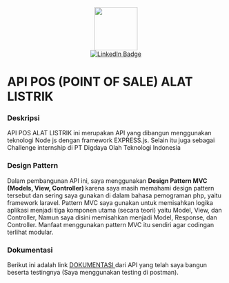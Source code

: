 <div id="header" align="center">
  <img src="https://media.giphy.com/media/M9gbBd9nbDrOTu1Mqx/giphy.gif" width="100"/>
</div>

<div id="badges" align="center">
  <a href="https://www.linkedin.com/in/wildan-maulana-akbar-al-faqih-b83a61192/">
    <img src="https://img.shields.io/badge/LinkedIn-blue?style=for-the-badge&logo=linkedin&logoColor=white" alt="LinkedIn Badge"/>
  </a>
  
</div>

<div id="Judul">
    <h1>API POS (POINT OF SALE) ALAT LISTRIK</h1>
</div>

<div id="subjudul">
  <h3>Deskripsi</h3>
  <p>API POS ALAT LISTRIK ini merupakan API yang dibangun menggunakan teknologi Node js dengan framework EXPRESS.js. Selain itu juga sebagai Challenge internship di PT Digdaya Olah Teknologi Indonesia </p>
</div>

<div id="subjudul">
    <h3>Design Pattern</h3>
  <p>
    Dalam pembangunan API ini, saya menggunakan <b>Design Pattern MVC (Models, View, Controller) </b> karena saya masih memahami design pattern tersebut dan sering saya gunakan di dalam bahasa pemograman php, yaitu framework laravel. Pattern MVC saya gunakan untuk memisahkan logika aplikasi menjadi tiga komponen utama (secara teori) yaitu Model, View, dan Controller, Namun saya disini memisahkan menjadi Model, Response, dan Controller. Manfaat menggunakan pattern MVC itu sendiri agar codingan terlihat modular.
  </p>
</div>

<div id="subjudul">
  <h3>Dokumentasi</h3>
  <p>Berikut ini adalah link <a href="https://documenter.getpostman.com/view/13824121/2s93Y5Pzf2"> DOKUMENTASI </a> dari API yang telah saya bangun beserta testingnya (Saya menggunakan testing di postman).</p>
</div>


